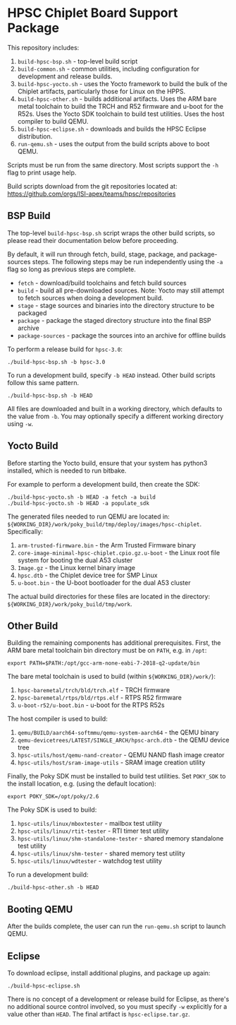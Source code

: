 HPSC Chiplet Board Support Package
==================================

This repository includes:

1. `build-hpsc-bsp.sh` - top-level build script
1. `build-common.sh` - common utilities, including configuration for development and release builds.
1. `build-hpsc-yocto.sh` - uses the Yocto framework to build the bulk of the Chiplet artifacts, particularly those for Linux on the HPPS.
1. `build-hpsc-other.sh` - builds additional artifacts.
Uses the ARM bare metal toolchain to build the TRCH and R52 firmware and u-boot for the R52s.
Uses the Yocto SDK toolchain to build test utilities.
Uses the host compiler to build QEMU.
1. `build-hpsc-eclipse.sh` - downloads and builds the HPSC Eclipse distribution.
1. `run-qemu.sh` - uses the output from the build scripts above to boot QEMU.

Scripts must be run from the same directory.
Most scripts support the `-h` flag to print usage help.

Build scripts download from the git repositories located at:
https://github.com/orgs/ISI-apex/teams/hpsc/repositories

BSP Build
---------

The top-level `build-hpsc-bsp.sh` script wraps the other build scripts, so please read their documentation below before proceeding.

By default, it will run through fetch, build, stage, package, and package-sources steps.
The following steps may be run independently using the `-a` flag so long as previous steps are complete.

* `fetch` - download/build toolchains and fetch build sources
* `build` - build all pre-downloaded sources.
Note: Yocto may still attempt to fetch sources when doing a development build.
* `stage` - stage sources and binaries into the directory structure to be packaged
* `package` - package the staged directory structure into the final BSP archive
* `package-sources` - package the sources into an archive for offline builds

To perform a release build for `hpsc-3.0`:

	./build-hpsc-bsp.sh -b hpsc-3.0

To run a development build, specify `-b HEAD` instead.
Other build scripts follow this same pattern.

	./build-hpsc-bsp.sh -b HEAD

All files are downloaded and built in a working directory, which defaults to the value from `-b`.
You may optionally specify a different working directory using `-w`.

Yocto Build
-----------

Before starting the Yocto build, ensure that your system has python3 installed, which is needed to run bitbake.

For example to perform a development build, then create the SDK:

	./build-hpsc-yocto.sh -b HEAD -a fetch -a build
	./build-hpsc-yocto.sh -b HEAD -a populate_sdk

The generated files needed to run QEMU are located in: `${WORKING_DIR}/work/poky_build/tmp/deploy/images/hpsc-chiplet`.
Specifically:

1. `arm-trusted-firmware.bin` - the Arm Trusted Firmware binary
1. `core-image-minimal-hpsc-chiplet.cpio.gz.u-boot` - the Linux root file system for booting the dual A53 cluster
1. `Image.gz` - the Linux kernel binary image
1. `hpsc.dtb` - the Chiplet device tree for SMP Linux
1. `u-boot.bin` - the U-boot bootloader for the dual A53 cluster

The actual build directories for these files are located in the directory: `${WORKING_DIR}/work/poky_build/tmp/work`.

Other Build
-----------

Building the remaining components has additional prerequisites.
First, the ARM bare metal toolchain bin directory must be on `PATH`, e.g. in `/opt`:

	export PATH=$PATH:/opt/gcc-arm-none-eabi-7-2018-q2-update/bin

The bare metal toolchain is used to build (within `${WORKING_DIR}/work/`):

1. `hpsc-baremetal/trch/bld/trch.elf` - TRCH firmware
1. `hpsc-baremetal/rtps/bld/rtps.elf` - RTPS R52 firmware
1. `u-boot-r52/u-boot.bin` - u-boot for the RTPS R52s

The host compiler is used to build:

1. `qemu/BUILD/aarch64-softmmu/qemu-system-aarch64` - the QEMU binary
1. `qemu-devicetrees/LATEST/SINGLE_ARCH/hpsc-arch.dtb` - the QEMU device tree
1. `hpsc-utils/host/qemu-nand-creator` - QEMU NAND flash image creator
1. `hpsc-utils/host/sram-image-utils` - SRAM image creation utility

Finally, the Poky SDK must be installed to build test utilities.
Set `POKY_SDK` to the install location, e.g. (using the default location):

	export POKY_SDK=/opt/poky/2.6

The Poky SDK is used to build:

1. `hpsc-utils/linux/mboxtester` - mailbox test utility
1. `hpsc-utils/linux/rtit-tester` - RTI timer test utility
1. `hpsc-utils/linux/shm-standalone-tester` - shared memory standalone test utility
1. `hpsc-utils/linux/shm-tester` - shared memory test utility
1. `hpsc-utils/linux/wdtester` - watchdog test utility

To run a development build:

	./build-hpsc-other.sh -b HEAD

Booting QEMU
------------

After the builds complete, the user can run the `run-qemu.sh` script to launch QEMU.

Eclipse
-------

To download eclipse, install additional plugins, and package up again:

	./build-hpsc-eclipse.sh

There is no concept of a development or release build for Eclipse, as there's no additional source control involved, so you must specify `-w` explicitly for a value other than `HEAD`.
The final artifact is `hpsc-eclipse.tar.gz`.
